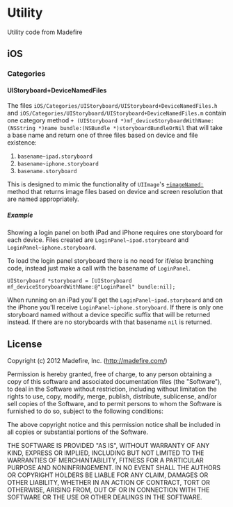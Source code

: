 Utility
=======

Utility code from Madefire

## iOS

### Categories

#### UIStoryboard+DeviceNamedFiles

The files `iOS/Categories/UIStoryboard/UIStoryboard+DeviceNamedFiles.h` and 
`iOS/Categories/UIStoryboard/UIStoryboard+DeviceNamedFiles.m`
contain one category method 
`+ (UIStoryboard *)mf_deviceStoryboardWithName:(NSString *)name bundle:(NSBundle *)storyboardBundleOrNil` 
that will take a base name and return one of three files based on device and file existence:

1. `basename~ipad.storyboard`
2. `basename~iphone.storyboard`
3. `basename.storyboard`

This is designed to mimic the functionality of `UIImage`'s 
[`+imageNamed:`](https://developer.apple.com/library/ios/#documentation/UIKit/Reference/UIImage_Class/Reference/Reference.html#//apple_ref/occ/clm/UIImage/imageNamed:)
method that returns image files based on device and screen resolution that are named appropriately.

##### Example

Showing a login panel on both iPad and iPhone requires one storyboard for each device. 
Files created are `LoginPanel~ipad.storyboard` and `LoginPanel~iphone.storyboard`.

To load the login panel storyboard there is no need for if/else branching code, instead 
just make a call with the basename of `LoginPanel`.

```
UIStoryboard *storyboard = [UIStoryboard mf_deviceStoryboardWithName:@"LoginPanel" bundle:nil];
```

When running on an iPad you'll get the `LoginPanel~ipad.storyboard` and on the iPhone you'll
receive `LoginPanel~iphone.storyboard`. If there is only one storyboard named without a device
specific suffix that will be returned instead. If there are no storyboards with that basename 
`nil` is returned.


## License

Copyright (c) 2012 Madefire, Inc. (http://madefire.com/)

Permission is hereby granted, free of charge, to any person obtaining a copy
of this software and associated documentation files (the "Software"), to deal
in the Software without restriction, including without limitation the rights
to use, copy, modify, merge, publish, distribute, sublicense, and/or sell
copies of the Software, and to permit persons to whom the Software is
furnished to do so, subject to the following conditions:

The above copyright notice and this permission notice shall be included in
all copies or substantial portions of the Software.

THE SOFTWARE IS PROVIDED "AS IS", WITHOUT WARRANTY OF ANY KIND, EXPRESS OR
IMPLIED, INCLUDING BUT NOT LIMITED TO THE WARRANTIES OF MERCHANTABILITY,
FITNESS FOR A PARTICULAR PURPOSE AND NONINFRINGEMENT. IN NO EVENT SHALL THE
AUTHORS OR COPYRIGHT HOLDERS BE LIABLE FOR ANY CLAIM, DAMAGES OR OTHER
LIABILITY, WHETHER IN AN ACTION OF CONTRACT, TORT OR OTHERWISE, ARISING FROM,
OUT OF OR IN CONNECTION WITH THE SOFTWARE OR THE USE OR OTHER DEALINGS IN
THE SOFTWARE.
